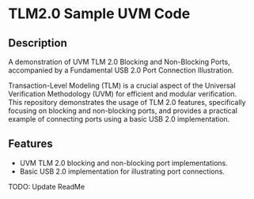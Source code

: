 # TLM2.0 Sample UVM Code
## Description 
A demonstration of UVM TLM 2.0 Blocking and Non-Blocking Ports, accompanied by a Fundamental USB 2.0 Port Connection Illustration.

Transaction-Level Modeling (TLM) is a crucial aspect of the Universal Verification Methodology (UVM) for efficient and modular verification. <br> This repository demonstrates the usage of TLM 2.0 features, specifically focusing on blocking and non-blocking ports, and provides a practical example of connecting ports using a basic USB 2.0 implementation.

## Features

- UVM TLM 2.0 blocking and non-blocking port implementations.
- Basic USB 2.0 implementation for illustrating port connections.


TODO: Update ReadMe
